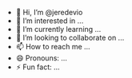 - 👋 Hi, I’m @jeredevio
- 👀 I’m interested in ...
- 🌱 I’m currently learning ...
- 💞️ I’m looking to collaborate on ...
- 📫 How to reach me ...
- 😄 Pronouns: ...
- ⚡ Fun fact: ...

<!---
jeredevio/jeredevio is a ✨ special ✨ repository because its `README.md` (this file) appears on your GitHub profile.
You can click the Preview link to take a look at your changes.
--->
